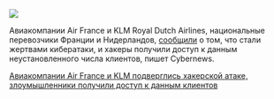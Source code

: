 <!--2025-08-09 07:46:27-->
<div class="yb">
  <div class="rss habr"><img src="https://habrastorage.org/getpro/habr/upload_files/488/2b3/4c8/4882b34c8b4998d9ce122559c0bf9547.jpg" /><p>Авиакомпании Air France и KLM Royal Dutch Airlines, национальные перевозчики Франции и Нидерландов, <a href="https://cybernews.com/security/air-france-klm-customer-data-breach/" rel="noopener noreferrer nofollow">сообщили</a> о том, что стали жертвами кибератаки, и хакеры получили доступ к&nbsp;данным неустановленного числа клиентов, пишет Cybernews.</p> <a... <p class="titl"><a href="https://habr.com/ru/news/935204/?utm_source=habrahabr&utm_medium=rss&utm_campaign=935204">Авиакомпании Air France и KLM подверглись хакерской атаке, злоумышленники получили доступ к данным клиентов</a></p></div>
</div>
